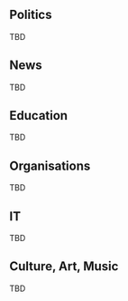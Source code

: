 ## Politics

TBD

## News

TBD

## Education

TBD

## Organisations

TBD

## IT

TBD

## Culture, Art, Music

TBD
